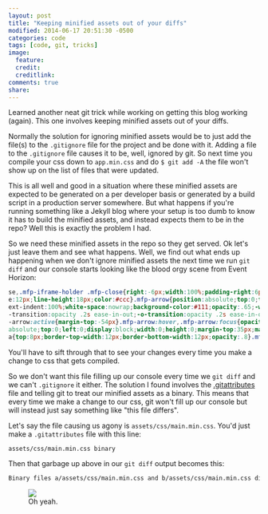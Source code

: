 ```yaml
---
layout: post
title: "Keeping minified assets out of your diffs"
modified: 2014-06-17 20:51:30 -0500
categories: code
tags: [code, git, tricks]
image:
  feature: 
  credit: 
  creditlink: 
comments: true
share: 
---
```


Learned another neat git trick while working on getting this blog working (again). This one involves keeping minified assets out of your diffs.

Normally the solution for ignoring minified assets would be to just add the file(s) to the `.gitignore` file for the project and be done with it. 
Adding a file to the `.gitignore` file causes it to be, well, ignored by git. So next time you compile your css down to
`app.min.css` and do `$ git add -A` the file won't show up on the list of files that were updated.

This is all well and good in a situation where these minified assets are expected to be generated on a per developer basis or 
generated by a build script in a production server somewhere. But what happens if you're running something like a Jekyll blog where your setup
is too dumb to know it has to build the minified assets, and instead expects them to be in the repo? Well this is exactly the problem I had. 


So we need these minified assets in the repo so they get served. Ok let's just leave them and see what happens. Well, we find out what ends up happening when we don't ignore minified assets the next time we run `git diff` and our console starts looking like the blood orgy scene from Event Horizon:
```css
se,.mfp-iframe-holder .mfp-close{right:-6px;width:100%;padding-right:6px;color:white;text-align:right}.mfp-counter{position:absolute;top:0;right:0;font-siz
e:12px;line-height:18px;color:#ccc}.mfp-arrow{position:absolute;top:0;top:50%;width:90px;height:110px;padding:0;margin:0;margin-top:-55px;overflow:hidden;t
ext-indent:100%;white-space:nowrap;background-color:#111;opacity:.65;-webkit-transition:opacity .2s ease-in-out;-moz-transition:opacity .2s ease-in-out;-ms
-transition:opacity .2s ease-in-out;-o-transition:opacity .2s ease-in-out;transition:opacity .2s ease-in-out;-webkit-tap-highlight-color:rgba(0,0,0,0)}.mfp
-arrow:active{margin-top:-54px}.mfp-arrow:hover,.mfp-arrow:focus{opacity:1}.mfp-arrow:before,.mfp-arrow:after,.mfp-arrow .mfp-b,.mfp-arrow .mfp-a{position:
absolute;top:0;left:0;display:block;width:0;height:0;margin-top:35px;margin-left:35px;border:solid transparent;content:''}.mfp-arrow:after,.mfp-arrow .mfp-
a{top:8px;border-top-width:12px;border-bottom-width:12px;opacity:.8}.mfp-arrow:before,.mfp-arrow .mfp-b{border-top-width:20px;border-bottom-width:20px}.mfp
```


You'll have to sift through that to see your changes every time you make a change to css that gets compiled.

So we don't want this file filling up our console every time we `git diff` and we can't `.gitignore` it either. The solution I found involves the [.gitattributes](http://git-scm.com/book/en/Customizing-Git-Git-Attributes) 
file and telling git to treat our minified assets as a binary. This means that every time we make a change to our css, git won't fill up our console but will instead just say something like "this file differs".

Let's say the file causing us agony is `assets/css/main.min.css`. You'd just make a `.gitattributes` file with this line:

```bash
assets/css/main.min.css binary
```

Then that garbage up above in our `git diff` output becomes this:
```bash
Binary files a/assets/css/main.min.css and b/assets/css/main.min.css differ
```

<figure>
	<img src="{{ site.baseurl }}/images/regular-show-oh.gif">
	<figcaption>Oh yeah.</figcaption>
</figure>